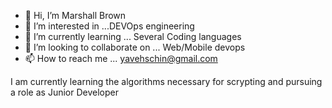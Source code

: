- 👋 Hi, I’m Marshall Brown
- 👀 I’m interested in ...DEVOps engineering
- 🌱 I’m currently learning ... Several Coding languages
- 💞️ I’m looking to collaborate on ... Web/Mobile devops
- 📫 How to reach me ... yavehschin@gmail.com

<!---
yavehschin/yavehschin is a ✨ special ✨ repository because its `README.md` (this file) appears on your GitHub profile.
You can click the Preview link to take a look at your changes.
--->
<p>I am currently learning the algorithms necessary for scrypting and pursuing a role as Junior Developer</p>
